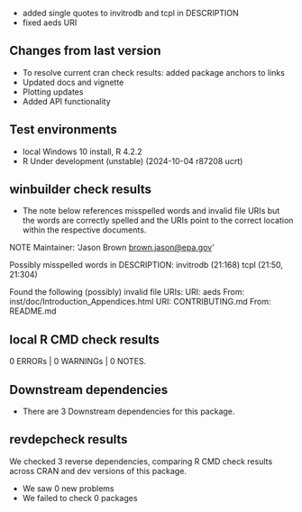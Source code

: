 * added single quotes to invitrodb and tcpl in DESCRIPTION
* fixed aeds URI

## Changes from last version
* To resolve current cran check results: added package anchors to links
* Updated docs and vignette
* Plotting updates
* Added API functionality

## Test environments

* local Windows 10 install, R 4.2.2
* R Under development (unstable) (2024-10-04 r87208 ucrt)

## winbuilder check results
* The note below references misspelled words and invalid file URIs but the words are correctly spelled and the URIs point to the correct location within the respective documents.

NOTE
Maintainer: 'Jason Brown <brown.jason@epa.gov>'

Possibly misspelled words in DESCRIPTION:
  invitrodb (21:168)
  tcpl (21:50, 21:304)

Found the following (possibly) invalid file URIs:
  URI: aeds
    From: inst/doc/Introduction_Appendices.html
  URI: CONTRIBUTING.md
    From: README.md
    
    
## local R CMD check results

0 ERRORs | 0 WARNINGs | 0 NOTES.

## Downstream dependencies

* There are 3 Downstream dependencies for this package.

## revdepcheck results

We checked 3 reverse dependencies, comparing R CMD check results across CRAN and dev versions of this package.

 * We saw 0 new problems
 * We failed to check 0 packages



